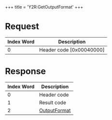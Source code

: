 +++
title = 'Y2R:GetOutputFormat'
+++

# Request

| Index Word | Description                |
|------------|----------------------------|
| 0          | Header code \[0x00040000\] |

# Response

| Index Word | Description                                               |
|------------|-----------------------------------------------------------|
| 0          | Header code                                               |
| 1          | Result code                                               |
| 2          | [OutputFormat](Camera_Services#outputformat_2 "wikilink") |
